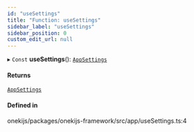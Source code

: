 ```yaml
---
id: "useSettings"
title: "Function: useSettings"
sidebar_label: "useSettings"
sidebar_position: 0
custom_edit_url: null
---
```


▸ `Const` **useSettings**(): [`AppSettings`](../interfaces/AppSettings.md)

#### Returns

[`AppSettings`](../interfaces/AppSettings.md)

#### Defined in

onekijs/packages/onekijs-framework/src/app/useSettings.ts:4
